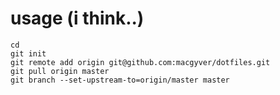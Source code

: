 # usage (i think..)
	cd
	git init
	git remote add origin git@github.com:macgyver/dotfiles.git
	git pull origin master
	git branch --set-upstream-to=origin/master master

